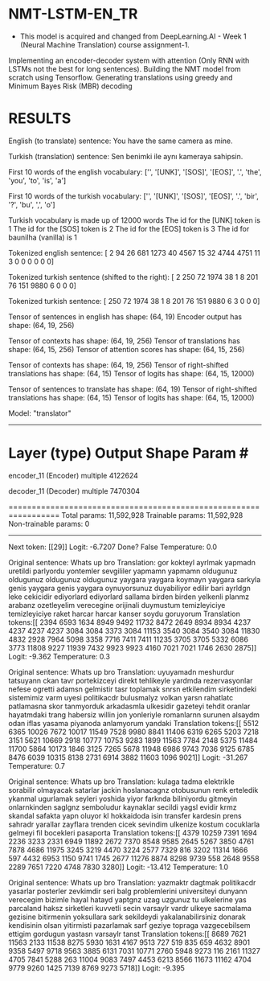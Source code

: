 # NMT-LSTM-EN_TR
- This model is acquired and changed from DeepLearning.AI - Week 1 (Neural Machine Translation) course assignment-1.
 
Implementing an encoder-decoder system with attention (Only RNN with LSTMs not the best for long sentences). Building the NMT model from scratch using Tensorflow. Generating translations using greedy and Minimum Bayes Risk (MBR) decoding

# RESULTS

English (to translate) sentence:
You have the same camera as mine.

Turkish (translation) sentence:
Sen benimki ile aynı kameraya sahipsin.

First 10 words of the english vocabulary:
['', '[UNK]', '[SOS]', '[EOS]', '.', 'the', 'you', 'to', 'is', 'a']

First 10 words of the turkish vocabulary:
['', '[UNK]', '[SOS]', '[EOS]', '.', 'bir', '?', 'bu', ',', 'o']

Turkish vocabulary is made up of 12000 words
The id for the [UNK] token is 1
The id for the [SOS] token is 2
The id for the [EOS] token is 3
The id for baunilha (vanilla) is 1

Tokenized english sentence:
[   2   94   26  681 1273   40 4567   15   32 4744 4751   11    3    0    0    0    0    0    0]


Tokenized turkish sentence (shifted to the right):
[   2  250   72 1974   38    1    8  201   76  151 9880    6    0    0    0]


Tokenized turkish sentence:
[ 250   72 1974   38    1    8  201   76  151 9880    6    3    0    0    0]


Tensor of sentences in english has shape: (64, 19)
Encoder output has shape: (64, 19, 256)

Tensor of contexts has shape: (64, 19, 256)
Tensor of translations has shape: (64, 15, 256)
Tensor of attention scores has shape: (64, 15, 256)

Tensor of contexts has shape: (64, 19, 256)
Tensor of right-shifted translations has shape: (64, 15)
Tensor of logits has shape: (64, 15, 12000)

Tensor of sentences to translate has shape: (64, 19)
Tensor of right-shifted translations has shape: (64, 15)
Tensor of logits has shape: (64, 15, 12000)


Model: "translator"
_________________________________________________________________
 Layer (type)                Output Shape              Param #   
=================================================================
 encoder_11 (Encoder)        multiple                  4122624   
                                                                 
 decoder_11 (Decoder)        multiple                  7470304   
                                                                 
=================================================================
Total params: 11,592,928
Trainable params: 11,592,928
Non-trainable params: 0
_________________________________________________________________
Next token: [[29]]
Logit: -6.7207
Done? False
Temperature: 0.0

Original sentence: Whats up bro
Translation: gor kokteyl ayrlmak yapmadn uretildi parlyordu yontemler sevgililer yapmamn yapmamn oldugunuz oldugunuz oldugunuz oldugunuz yaygara yaygara koymayn yaygara sarkyla genis yaygara genis yaygara oynuyorsunuz duyabiliyor edilir bari ayrldgn leke cekicidir ediyorlard ediyorlard sallama birden birden yelkenli planmz arabanz ozetleyelim verecegine orijinali duymustum temizleyiciye temizleyiciye raket harcar harcar kanser soydu goruyorum
Translation tokens:[[ 2394  6593  1634  8949  9492 11732  8472  2649  8934  8934  4237  4237
   4237  4237  3084  3084  3373  3084 11153  3540  3084  3540  3084 11830
   4832  2928  7964  5098  3358  7716  7411  7411 11235  3705  3705  5332
   6086  3773 11808  9227 11939  7432  9923  9923  4160  7021  7021  1746
   2630  2875]]
Logit: -9.362
Temperature: 0.3

Original sentence: Whats up bro
Translation: uyuyamadn meshurdur tatsuyann ckan tavr portekizceyi direkt tehlikeyle yardmda rezervasyonlar nefese ogretti adamsn gelmistir tasr toplamak snrsn etkilendim sirketindeki sistemimiz varm uyesi politikacdr bulusmalyz volkan yarsn rahatlatc patlamasna skor tanmyorduk arkadasmla ulkesidir gazeteyi tehdit oranlar hayatmdaki trang habersiz willin jon yonleriyle romanlarnn surunen alsaydm odan iflas yasama piyanoda anlamyorum yandaki
Translation tokens:[[ 5512  6365 10026  7672 10017 11549  7528  9980  8841 11406  6319  6265
   5203  7218  3151  5621 10669  2918 10777 10753  9283  1899 11563  7784
   2148  5375 11484 11700  5864 10173  1846  3125  7265  5678 11948  6986
   9743  7036  9125  6785  8476  6039 10315  8138  2731  6914  3882 11603
   1096  9021]]
Logit: -31.267
Temperature: 0.7

Original sentence: Whats up bro
Translation: kulaga tadma elektrikle sorabilir olmayacak satarlar jackin hoslanacagnz otobusunun renk erteledik ykanmal ugurlamak seyleri yoshida yiyor farknda biliniyordu gitmeyin onlarnkinden saglgnz semboludur kaynaklar secildi yagsl evidir krmz skandal safakta yapn oluyor kl hokkaidoda isin transfer kardesin prens sahradr yarallar zayflara trenden cicek sevindim ulkenize kostum cocuklarla gelmeyi fil bocekleri pasaporta
Translation tokens:[[ 4379 10259  7391  1694  2236  3233  2331  6949 11892  2672  7370  8548
   9585  2645  5267  3850  4761  7878  4686 11975  3245  3219  4470  3224
   2577  7329   816  3202 11314  1666   597  4432  6953  1150  9741  1745
   2677 11276  8874  8298  9739   558  2648  9558  2289  7651  7220  4748
   7830  3280]]
Logit: -13.412
Temperature: 1.0

Original sentence: Whats up bro
Translation: yazmaktr dagtmak politikacdr yasarlar posterler zevkimdir seri balg problemlerini universiteyi dunyann verecegim bizimle hayal hatayd yaptgnz uzag uzgunuz tu ulkelerine yas parcaland haksz sirketleri kuvvetli secin varsaylr vardr ulkeye sacmalama gezisine bitirmenin yoksullara sark sekildeydi yakalanabilirsiniz donarak kendisinin olsan yitirmisti pazarlamak sarf geziye topraga vazgecebilsem ettigim gordugun yastasn varsaylr tanst
Translation tokens:[[ 8689  7621 11563  2133 11538  8275  5930  1631  4167  9513   727   519
    835   659  4632  8901  9358  5497  9718  9563  3885  6131  7031 10771
   2760  5948  9273   116  2161 11327  4705  7841  5288   263 11004  9083
   7497  4453  6213  8566 11673 11162  4704  9779  9260  1425  7139  8769
   9273  5718]]
Logit: -9.395
